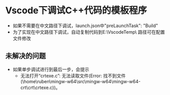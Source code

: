 # Vscode下调试C++代码的模板程序

- 如果不需要在中文路径下调试，launch.json中"preLaunchTask": "Build"
- 为了实现在中文路径下调试，自动复制代码到E:\VscodeTemp\ 路径可在配置文件修改

## 未解决的问题
- 如果单步调试进行到最后一步，会提示
  - 无法打开“crtexe.c”: 无法读取文件(Error: 找不到文件(\home\ruben\mingw-w64\src\mingw-w64\mingw-w64-crt\crt\crtexe.c))。